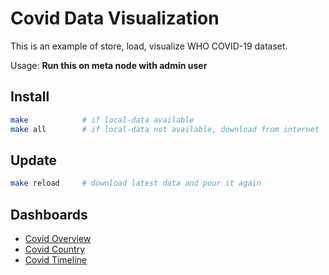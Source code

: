 # Covid Data Visualization

This is an example of store, load, visualize WHO COVID-19 dataset.

Usage: **Run this on meta node with admin user**


## Install

```bash
make            # if local-data available
make all        # if local-data not available, download from internet
```


## Update

```bash
make reload     # download latest data and pour it again
```


## Dashboards

* [Covid Overview](http://demo.pigsty.cc/d/covid-overview)
* [Covid Country](http://demo.pigsty.cc/d/covid-country)
* [Covid Timeline](http://demo.pigsty.cc/d/covid-timeline-map?var-data_type=new_cases)


